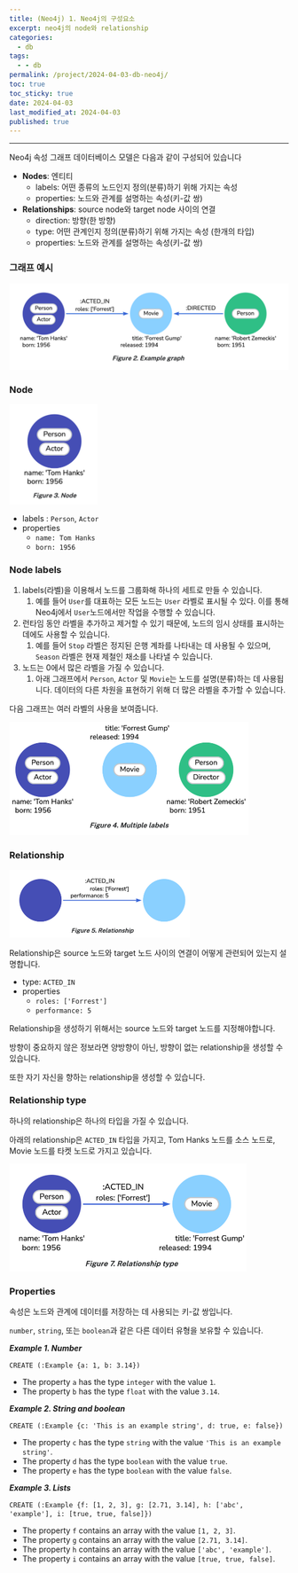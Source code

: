 ```yaml
---
title: (Neo4j) 1. Neo4j의 구성요소
excerpt: neo4j의 node와 relationship
categories:
  - db
tags:
  - - db
permalink: /project/2024-04-03-db-neo4j/
toc: true
toc_sticky: true
date: 2024-04-03
last_modified_at: 2024-04-03
published: true
---
```


---

Neo4j 속성 그래프 데이터베이스 모델은 다음과 같이 구성되어 있습니다

- **Nodes**: 엔티티
  - labels: 어떤 종류의 노드인지 정의(분류)하기 위해 가지는 속성
  - properties: 노드와 관계를 설명하는 속성(키-값 쌍)
- **Relationships**: source node와 target node 사이의 연결
  - direction: 방향(한 방향)
  - type: 어떤 관계인지 정의(분류)하기 위해 가지는 속성 (한개의 타입)
  - properties: 노드와 관계를 설명하는 속성(키-값 쌍)

### 그래프 예시

![Alt text](/assets/images/posts_img/db/2024-04-03-db-neo4j-0.png)

### Node

![Alt text](/assets/images/posts_img/db/2024-04-03-db-neo4j-1.png)

- labels : `Person`, `Actor`
- properties
  - `name: Tom Hanks`
  - `born: 1956`

### Node labels

1. labels(라벨)을 이용해서 노드를 그룹화해 하나의 세트로 만들 수 있습니다.
   1. 예를 들어 `User`를 대표하는 모든 노드는 `User` 라벨로 표시될 수 있다. 이를 통해 Neo4j에서 `User`노드에서만 작업을 수행할 수 있습니다.
2. 런타임 동안 라벨을 추가하고 제거할 수 있기 때문에, 노드의 임시 상태를 표시하는 데에도 사용할 수 있습니다.
   1. 예를 들어 `Stop` 라벨은 정지된 은행 계좌를 나타내는 데 사용될 수 있으며, `Season` 라벨은 현재 제철인 채소를 나타낼 수 있습니다.
3. 노드는 0에서 많은 라벨을 가질 수 있습니다.
   1. 아래 그래프에서 `Person`, `Actor` 및 `Movie`는 노드를 설명(분류)하는 데 사용됩니다. 데이터의 다른 차원을 표현하기 위해 더 많은 라벨을 추가할 수 있습니다.

다음 그래프는 여러 라벨의 사용을 보여줍니다.

![Alt text](/assets/images/posts_img/db/2024-04-03-db-neo4j-2.png)

### Relationship

![img](/assets/images/posts_img/db/2024-04-03-db-neo4j-3.png)

Relationship은 source 노드와 target 노드 사이의 연결이 어떻게 관련되어 있는지 설명합니다.

- type: `ACTED_IN`
- properties
  - `roles: ['Forrest']`
  - `performance: 5`

Relationship을 생성하기 위해서는 source 노드와 target 노드를 지정해야합니다.

방향이 중요하지 않은 정보라면 양방향이 아닌, 방향이 없는 relationship을 생성할 수 있습니다.

또한 자기 자신을 향하는 relationship을 생성할 수 있습니다.

### Relationship type

하나의 relationship은 하나의 타입을 가질 수 있습니다.

아래의 relationship은 `ACTED_IN` 타입을 가지고, Tom Hanks 노드를 소스 노드로, Movie 노드를 타켓 노드로 가지고 있습니다.

![Alt text](/assets/images/posts_img/db/2024-04-03-db-neo4j-4.png)

### Properties

속성은 노드와 관계에 데이터를 저장하는 데 사용되는 키-값 쌍입니다.

`number`, `string`, 또는 `boolean`과 같은 다른 데이터 유형을 보유할 수 있습니다.

**_Example 1. Number_**

```
CREATE (:Example {a: 1, b: 3.14})
```

- The property `a` has the type `integer` with the value `1`.
- The property `b` has the type `float` with the value `3.14`.

**_Example 2. String and boolean_**

```
CREATE (:Example {c: 'This is an example string', d: true, e: false})
```

- The property `c` has the type `string` with the value `'This is an example string'`.
- The property `d` has the type `boolean` with the value `true`.
- The property `e` has the type `boolean` with the value `false`.

**_Example 3. Lists_**

```
CREATE (:Example {f: [1, 2, 3], g: [2.71, 3.14], h: ['abc', 'example'], i: [true, true, false]})
```

- The property `f` contains an array with the value `[1, 2, 3]`.
- The property `g` contains an array with the value `[2.71, 3.14]`.
- The property `h` contains an array with the value `['abc', 'example']`.
- The property `i` contains an array with the value `[true, true, false]`.
